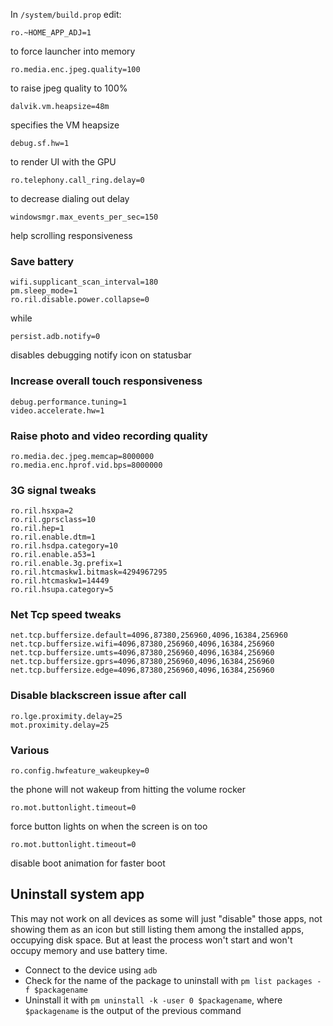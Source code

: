 
In `/system/build.prop` edit:

	ro.~HOME_APP_ADJ=1  

to force launcher into memory

	ro.media.enc.jpeg.quality=100  
	
to raise jpeg quality to 100%

	dalvik.vm.heapsize=48m

specifies the VM heapsize

	debug.sf.hw=1  
	
to render UI with the GPU

	ro.telephony.call_ring.delay=0  

to decrease dialing out delay

	windowsmgr.max_events_per_sec=150  

help scrolling responsiveness

### Save battery
	wifi.supplicant_scan_interval=180
	pm.sleep_mode=1
	ro.ril.disable.power.collapse=0
  
while

	persist.adb.notify=0  

disables debugging notify icon on statusbar

### Increase overall touch responsiveness
	debug.performance.tuning=1
	video.accelerate.hw=1

### Raise photo and video recording quality
	ro.media.dec.jpeg.memcap=8000000
	ro.media.enc.hprof.vid.bps=8000000

### 3G signal tweaks
	ro.ril.hsxpa=2
	ro.ril.gprsclass=10 
	ro.ril.hep=1
	ro.ril.enable.dtm=1
	ro.ril.hsdpa.category=10
	ro.ril.enable.a53=1
	ro.ril.enable.3g.prefix=1
	ro.ril.htcmaskw1.bitmask=4294967295
	ro.ril.htcmaskw1=14449
	ro.ril.hsupa.category=5

### Net Tcp speed tweaks
	net.tcp.buffersize.default=4096,87380,256960,4096,16384,256960
	net.tcp.buffersize.wifi=4096,87380,256960,4096,16384,256960
	net.tcp.buffersize.umts=4096,87380,256960,4096,16384,256960
	net.tcp.buffersize.gprs=4096,87380,256960,4096,16384,256960
	net.tcp.buffersize.edge=4096,87380,256960,4096,16384,256960

### Disable blackscreen issue after call
	ro.lge.proximity.delay=25
	mot.proximity.delay=25

### Various
	ro.config.hwfeature_wakeupkey=0  
	
the phone will not wakeup from hitting the volume rocker

	ro.mot.buttonlight.timeout=0
	
force button lights on when the screen is on too

	ro.mot.buttonlight.timeout=0  
	
disable boot animation for faster boot

## Uninstall system app

This may not work on all devices as some will just "disable" those apps, not showing them as an icon but still listing them among the installed apps, occupying disk space. But at least the process won't start and won't occupy memory and use battery time.

* Connect to the device using `adb`
* Check for the name of the package to uninstall with `pm list packages -f $packagename`
* Uninstall it with `pm uninstall -k -user 0 $packagename`, where `$packagename` is the output of the previous command
